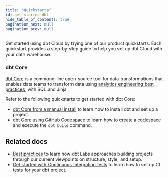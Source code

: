 ```yaml
---
title: "Quickstarts"
id: get-started-dbt
hide_table_of_contents: true
pagination_next: null
pagination_prev: null
---
```


Get started using dbt Cloud by trying one of our product quickstarts. Each quickstart provides a step-by-step guide to help you set up dbt Cloud with your data warehouse.

<div className="grid--3-col">

<Card
    title="Quickstart for dbt Cloud and BigQuery"
    body="Add text."
    link="https://docs.getdbt.com/guides/bigquery"
    icon="bigquery"/>

<Card
    title="Quickstart for dbt Cloud and Databricks"
    body="Add text."
    link="https://docs.getdbt.com/guides/databricks"
    icon="databricks"/>

<Card
    title="Quickstart for dbt Cloud and Microsoft Fabric"
    body="Add text."
    link="https://docs.getdbt.com/guides/microsoft-fabric"
    icon="fabric"/>

<Card
    title="Quickstart for dbt Cloud and Redshift"
    body="Add text."
    link="https://docs.getdbt.com/guides/redshift"
    icon="redshift"/>

<Card
    title="Quickstart for dbt Cloud and Snowflake"
    body="Add text."
    link="https://docs.getdbt.com/guides/snowflake"
    icon="snowflake"/>

<Card
    title="Quickstart for dbt Cloud and Starburst Galaxy"
    body="Add text."
    link="https://docs.getdbt.com/guides/starburst-galaxy"
    icon="starburst"/>

</div>

### dbt Core
[dbt Core](https://github.com/dbt-labs/dbt-core) is a command-line open-source tool for data transformations that enables data teams to transform data using [analytics engineering best practices](https://docs.getdbt.com/best-practices), with SQL and Jinja.

Refer to the following quickstarts to get started with dbt Core:

- [dbt Core from a manual install](m/guides/manual-install) to learn how to install dbt and set up a project.
- [dbt Core using GitHub Codespace](/guides/codespace?step=1) to learn how to create a codespace and execute the `dbt build` command.

## Related docs
<!-- use as an op to link to other useful guides when the query params pr is merged -->

- [Best practices](https://docs.getdbt.com/best-practices) to learn how dbt Labs approaches building projects through our current viewpoints on structure, style, and setup.
- [Get started with Continuous Integration tests](/guides/set-up-ci) to learn how to set up CI tests for your dbt project.
